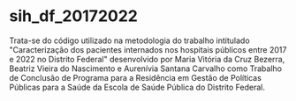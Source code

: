 # sih_df_20172022
Trata-se do código utilizado na metodologia do trabalho intitulado "Caracterização dos pacientes internados nos hospitais públicos entre 2017 e 2022 no Distrito Federal" desenvolvido por Maria Vitória da Cruz Bezerra, Beatriz Vieira do Nascimento e Aurenívia Santana Carvalho como Trabalho de Conclusão de Programa para a Residência em Gestão de Políticas Públicas para a Saúde da Escola de Saúde Pública do Distrito Federal.
